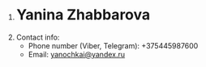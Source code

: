 1. # Yanina Zhabbarova
2. Contact info:
    * Phone number (Viber, Telegram): +375445987600
    * Email: yanochkai@yandex.ru
